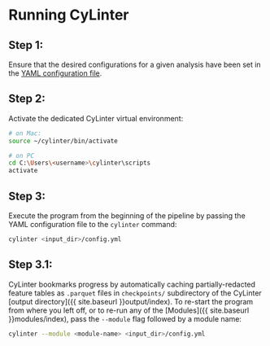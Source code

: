 # Running CyLinter

## Step 1:
Ensure that the desired configurations for a given analysis have been set in the [YAML configuration file](/input#yaml-configuration-file). 

## Step 2:
Activate the dedicated CyLinter virtual environment:  

``` bash
# on Mac:
source ~/cylinter/bin/activate

# on PC
cd C:\Users\<username>\cylinter\scripts
activate
```
## Step 3:
Execute the program from the beginning of the pipeline by passing the YAML configuration file to the `cylinter` command:  

``` bash
cylinter <input_dir>/config.yml
```
## Step 3.1:
CyLinter bookmarks progress by automatically caching partially-redacted feature tables as `.parquet` files in `checkpoints/` subdirectory of the CyLinter [output directory]({{ site.baseurl }}output/index). To re-start the program from where you left off, or to re-run any of the [Modules]({{ site.baseurl }}modules/index), pass the `--module` flag followed by a module name:

``` bash
cylinter --module <module-name> <input_dir>/config.yml
```
